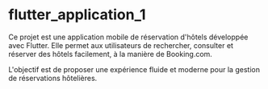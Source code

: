 # flutter_application_1

Ce projet est une application mobile de réservation d'hôtels développée avec Flutter. Elle permet aux utilisateurs de rechercher, consulter et réserver des hôtels facilement, à la manière de Booking.com. 

L'objectif est de proposer une expérience fluide et moderne pour la gestion de réservations hôtelières.

